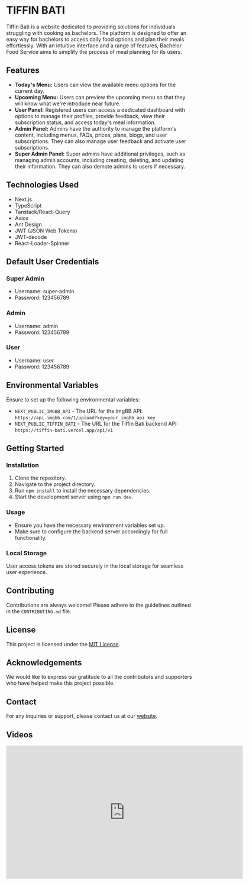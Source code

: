 # TIFFIN BATI

Tiffin Bati is a website dedicated to providing solutions for individuals struggling with cooking as bachelors. The platform is designed to offer an easy way for bachelors to access daily food options and plan their meals effortlessly. With an intuitive interface and a range of features, Bachelor Food Service aims to simplify the process of meal planning for its users.

## Features

- **Today's Menu:** Users can view the available menu options for the current day.
- **Upcoming Menu:** Users can preview the upcoming menu so that they will know what we're introduce near future.
- **User Panel:** Registered users can access a dedicated dashboard with options to manage their profiles, provide feedback, view their subscription status, and access today's meal information.
- **Admin Panel:** Admins have the authority to manage the platform's content, including menus, FAQs, prices, plans, blogs, and user subscriptions. They can also manage user feedback and activate user subscriptions.
- **Super Admin Panel:** Super admins have additional privileges, such as managing admin accounts, including creating, deleting, and updating their information. They can also demote admins to users if necessary.

## Technologies Used

- Next.js
- TypeScript
- Tanstack/React-Query
- Axios
- Ant Design
- JWT (JSON Web Tokens)
- JWT-decode
- React-Loader-Spinner

## Default User Credentials

### Super Admin

- Username: super-admin
- Password: 123456789

### Admin

- Username: admin
- Password: 123456789

### User

- Username: user
- Password: 123456789

## Environmental Variables

Ensure to set up the following environmental variables:

- `NEXT_PUBLIC_IMGBB_API` - The URL for the imgBB API: `https://api.imgbb.com/1/upload?key=your_imgbb_api_key`
- `NEXT_PUBLIC_TIFFIN_BATI` - The URL for the Tiffin Bati backend API: `https://tiffin-bati.vercel.app/api/v1`

## Getting Started

### Installation

1. Clone the repository.
2. Navigate to the project directory.
3. Run `npm install` to install the necessary dependencies.
4. Start the development server using `npm run dev`.

### Usage

- Ensure you have the necessary environment variables set up.
- Make sure to configure the backend server accordingly for full functionality.

### Local Storage

User access tokens are stored securely in the local storage for seamless user experience.

## Contributing

Contributions are always welcome! Please adhere to the guidelines outlined in the `CONTRIBUTING.md` file.

## License

This project is licensed under the [MIT License](LICENSE).

## Acknowledgements

We would like to express our gratitude to all the contributors and supporters who have helped make this project possible.

## Contact

For any inquiries or support, please contact us at our [website](https://iammhador.netlify.app/).

## Videos

<iframe src="https://player.vimeo.com/video/876157558" width="640" height="360" frameborder="0" allow="autoplay; fullscreen" allowfullscreen></iframe>

